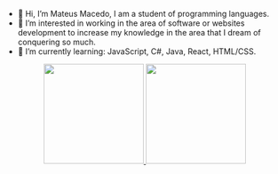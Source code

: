 - 👋 Hi, I’m Mateus Macedo, I am a student of programming languages.
- 👀 I’m interested in working in the area of software or websites development to increase my knowledge in the area that I dream of conquering so much.
- 🌱 I’m currently learning: JavaScript, C#, Java, React, HTML/CSS.

<div align="center">
  <a href="https://github.com/Mateusfdsm1">
  <img height="180em" src="https://github-readme-stats.vercel.app/api?username=rafaballerini&show_icons=true&theme=dracula&include_all_commits=true&count_private=true"/>
  <img height="180em" src="https://github-readme-stats.vercel.app/api/top-langs/?username=rafaballerini&layout=compact&langs_count=7&theme=dracula"/>
</div>
